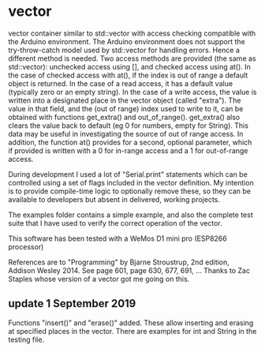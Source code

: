 # vector
vector container similar to std::vector with access checking compatible with the Arduino environment.
The Arduino environment does not support the try-throw-catch model used by std::vector for handling errors. Hence a different method is needed.
Two access methods are provided (the same as std::vector): unchecked access using [], and checked access using at(). In the case of checked access with at(), if the index is out of range a default object is returned. In the case of a read access, it has a default value (typically zero or an empty string). In the case of a write access, the value is written into a designated place in the vector object (called "extra"). 
The value in that field, and the (out of range) index used to write to it, can be obtained with functions get_extra() and out_of_range(). get_extra() also clears the value back to default (eg 0 for numbers, empty for String). This data may be useful in investigating the source of out of range access.
In addition, the function at() provides for a second, optional parameter, which if provided is written with a 0 for in-range access and a 1 for out-of-range access.

During development I used a lot of "Serial.print" statements which can be controlled using a set of flags included in the vector definition. My intention is to provide compile-time logic to optionally remove these, so they can be available to developers but absent in delivered, working projects. 

The examples folder contains a simple example, and also the complete test suite that I have used to verify the correct operation of the vector.

This software has been tested with a WeMos D1 mini pro (ESP8266 processor)

References are to "Programming" by Bjarne Stroustrup, 2nd edition, Addison Wesley 2014.
See page 601, page 630, 677, 691, ...
Thanks to Zac Staples whose version of a vector got me going on this.

## update 1 September 2019
Functions "insert()" and "erase()" added. These allow inserting and erasing at specified places in the vector. There are examples for int and String in the testing file. 


